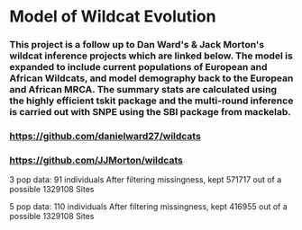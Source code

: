 # Model of Wildcat Evolution
### This project is a follow up to Dan Ward's & Jack Morton's wildcat inference projects which are linked below. The model is expanded to include current populations of European and African Wildcats, and model demography back to the European and African MRCA. The summary stats are calculated using the highly efficient tskit package and the multi-round inference is carried out with SNPE using the SBI package from mackelab.

### https://github.com/danielward27/wildcats
### https://github.com/JJMorton/wildcats

3 pop data:
91 individuals
After filtering missingness, kept 571717 out of a possible 1329108 Sites

5 pop data:
110 individuals
After filtering missingness, kept 416955 out of a possible 1329108 Sites
